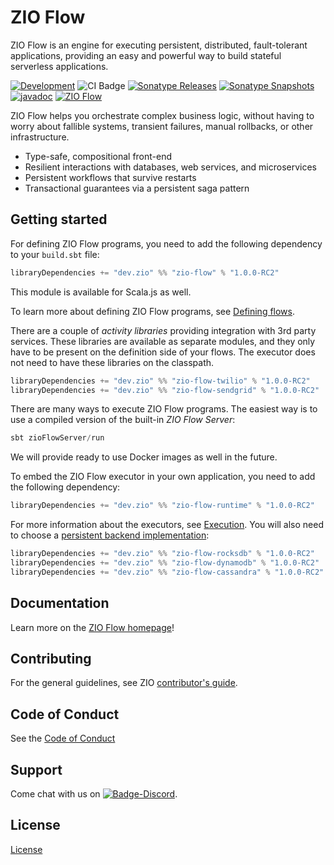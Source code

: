 [//]: # (This file was autogenerated using `zio-sbt-website` plugin via `sbt generateReadme` command.)
[//]: # (So please do not edit it manually. Instead, change "docs/index.md" file or sbt setting keys)
[//]: # (e.g. "readmeDocumentation" and "readmeSupport".)

# ZIO Flow

ZIO Flow is an engine for executing persistent, distributed, fault-tolerant applications, providing an easy and powerful way to build stateful serverless applications.

[![Development](https://img.shields.io/badge/Project%20Stage-Development-green.svg)](https://github.com/zio/zio/wiki/Project-Stages) ![CI Badge](https://github.com/zio/zio-flow/workflows/CI/badge.svg) [![Sonatype Releases](https://img.shields.io/nexus/r/https/oss.sonatype.org/dev.zio/zio-flow_2.13.svg?label=Sonatype%20Release)](https://oss.sonatype.org/content/repositories/releases/dev/zio/zio-flow_2.13/) [![Sonatype Snapshots](https://img.shields.io/nexus/s/https/oss.sonatype.org/dev.zio/zio-flow_2.13.svg?label=Sonatype%20Snapshot)](https://oss.sonatype.org/content/repositories/snapshots/dev/zio/zio-flow_2.13/) [![javadoc](https://javadoc.io/badge2/dev.zio/zio-flow-docs_2.13/javadoc.svg)](https://javadoc.io/doc/dev.zio/zio-flow-docs_2.13) [![ZIO Flow](https://img.shields.io/github/stars/zio/zio-flow?style=social)](https://github.com/zio/zio-flow)

ZIO Flow helps you orchestrate complex business logic, without having to worry about fallible systems, transient failures, manual rollbacks, or other infrastructure.

- Type-safe, compositional front-end
- Resilient interactions with databases, web services, and microservices
- Persistent workflows that survive restarts
- Transactional guarantees via a persistent saga pattern

## Getting started

For defining ZIO Flow programs, you need to add the following dependency to your `build.sbt` file:

```scala
libraryDependencies += "dev.zio" %% "zio-flow" % "1.0.0-RC2"
```

This module is available for Scala.js as well.

To learn more about defining ZIO Flow programs, see [Defining flows](zflow). 

There are a couple of _activity libraries_ providing integration with 3rd party services. These libraries are available as separate modules, 
and they only have to be present on the definition side of your flows. The executor does not need to have these libraries on the classpath.

```scala
libraryDependencies += "dev.zio" %% "zio-flow-twilio" % "1.0.0-RC2"
libraryDependencies += "dev.zio" %% "zio-flow-sendgrid" % "1.0.0-RC2"
```

There are many ways to execute ZIO Flow programs. The easiest way is to use a compiled version of the built-in _ZIO Flow Server_:

```scala
sbt zioFlowServer/run
```

We will provide ready to use Docker images as well in the future.

To embed the ZIO Flow executor in your own application, you need to add the following dependency:

```scala
libraryDependencies += "dev.zio" %% "zio-flow-runtime" % "1.0.0-RC2"
```

For more information about the executors, see [Execution](execution). 
You will also need to choose a [persistent backend implementation](backends):

```scala
libraryDependencies += "dev.zio" %% "zio-flow-rocksdb" % "1.0.0-RC2"
libraryDependencies += "dev.zio" %% "zio-flow-dynamodb" % "1.0.0-RC2"
libraryDependencies += "dev.zio" %% "zio-flow-cassandra" % "1.0.0-RC2"
```

## Documentation

Learn more on the [ZIO Flow homepage](https://zio.dev/zio-flow/)!

## Contributing

For the general guidelines, see ZIO [contributor's guide](https://zio.dev/about/contributing).

## Code of Conduct

See the [Code of Conduct](https://zio.dev/about/code-of-conduct)

## Support

Come chat with us on [![Badge-Discord]][Link-Discord].

[Badge-Discord]: https://img.shields.io/discord/629491597070827530?logo=discord "chat on discord"
[Link-Discord]: https://discord.gg/2ccFBr4 "Discord"

## License

[License](LICENSE)

